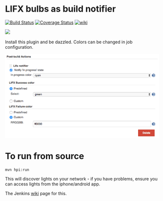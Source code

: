 # LIFX bulbs as build notifier

[![Build Status](https://travis-ci.org/jenkinsci/lifx-notifier-plugin.svg?branch=master)](https://travis-ci.org/jenkinsci/lifx-notifier-plugin)
[![Coverage Status](https://coveralls.io/repos/github/jenkinsci/lifx-notifier-plugin/badge.svg?branch=master)](https://coveralls.io/github/jenkinsci/lifx-notifier-plugin?branch=master) 
[![wiki](https://img.shields.io/badge/Lifx%20notifier%20plugin-wiki-blue.svg?style=flat)](https://wiki.jenkins-ci.org/display/JENKINS/LIFX+notifier+plugin)

<img src="https://wiki.jenkins-ci.org/download/attachments/73532169/Screen+Shot+2014-07-14+at+7.17.09+pm.png?version=1&modificationDate=1405329559000"/>

Install this plugin and be dazzled. Colors can be changed in job configuration.

<img src="/screenshots/plugin_configuration.png"/>

# To run from source

```
mvn hpi:run
```

This will discover lights on your network - if you have problems, ensure you can access lights from the iphone/android app.

The Jenkins <a href="https://wiki.jenkins-ci.org/display/JENKINS/LIFX+notifier+plugin">wiki</a> page for this.
